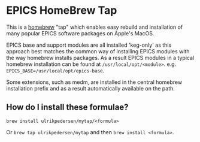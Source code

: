 # EPICS HomeBrew Tap

This is a [homebrew](https://brew.sh/) "tap" which enables easy rebuild and installation of many popular EPICS software packages on Apple's MacOS.

EPICS base and support modules are all installed 'keg-only' as this approach best matches the common way of installing EPICS modules with the way homebrew installs packages. As a result EPICS modules in a typical homebrew installation can be found at `/usr/local/opt/<module>`. e.g. `EPICS_BASE=/usr/local/opt/epics-base`.

Some extensions, such as medm, are installed in the central homebrew installation prefix and as a result automatically available on the path.

## How do I install these formulae?
`brew install ulrikpedersen/mytap/<formula>`

Or `brew tap ulrikpedersen/mytap` and then `brew install <formula>`.

